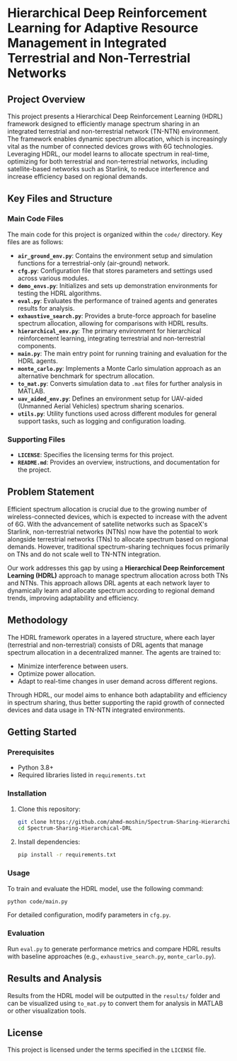 # Hierarchical Deep Reinforcement Learning for Adaptive Resource Management in Integrated Terrestrial and Non-Terrestrial Networks

## Project Overview
This project presents a Hierarchical Deep Reinforcement Learning (HDRL) framework designed to efficiently manage spectrum sharing in an integrated terrestrial and non-terrestrial network (TN-NTN) environment. The framework enables dynamic spectrum allocation, which is increasingly vital as the number of connected devices grows with 6G technologies. Leveraging HDRL, our model learns to allocate spectrum in real-time, optimizing for both terrestrial and non-terrestrial networks, including satellite-based networks such as Starlink, to reduce interference and increase efficiency based on regional demands.

## Key Files and Structure

### Main Code Files
The main code for this project is organized within the `code/` directory. Key files are as follows:

- **`air_ground_env.py`**: Contains the environment setup and simulation functions for a terrestrial-only (air-ground) network.
- **`cfg.py`**: Configuration file that stores parameters and settings used across various modules.
- **`demo_envs.py`**: Initializes and sets up demonstration environments for testing the HDRL algorithms.
- **`eval.py`**: Evaluates the performance of trained agents and generates results for analysis.
- **`exhaustive_search.py`**: Provides a brute-force approach for baseline spectrum allocation, allowing for comparisons with HDRL results.
- **`hierarchical_env.py`**: The primary environment for hierarchical reinforcement learning, integrating terrestrial and non-terrestrial components.
- **`main.py`**: The main entry point for running training and evaluation for the HDRL agents.
- **`monte_carlo.py`**: Implements a Monte Carlo simulation approach as an alternative benchmark for spectrum allocation.
- **`to_mat.py`**: Converts simulation data to `.mat` files for further analysis in MATLAB.
- **`uav_aided_env.py`**: Defines an environment setup for UAV-aided (Unmanned Aerial Vehicles) spectrum sharing scenarios.
- **`utils.py`**: Utility functions used across different modules for general support tasks, such as logging and configuration loading.

### Supporting Files
- **`LICENSE`**: Specifies the licensing terms for this project.
- **`README.md`**: Provides an overview, instructions, and documentation for the project.

## Problem Statement
Efficient spectrum allocation is crucial due to the growing number of wireless-connected devices, which is expected to increase with the advent of 6G. With the advancement of satellite networks such as SpaceX's Starlink, non-terrestrial networks (NTNs) now have the potential to work alongside terrestrial networks (TNs) to allocate spectrum based on regional demands. However, traditional spectrum-sharing techniques focus primarily on TNs and do not scale well to TN-NTN integration.

Our work addresses this gap by using a **Hierarchical Deep Reinforcement Learning (HDRL)** approach to manage spectrum allocation across both TNs and NTNs. This approach allows DRL agents at each network layer to dynamically learn and allocate spectrum according to regional demand trends, improving adaptability and efficiency.

## Methodology
The HDRL framework operates in a layered structure, where each layer (terrestrial and non-terrestrial) consists of DRL agents that manage spectrum allocation in a decentralized manner. The agents are trained to:
- Minimize interference between users.
- Optimize power allocation.
- Adapt to real-time changes in user demand across different regions.

Through HDRL, our model aims to enhance both adaptability and efficiency in spectrum sharing, thus better supporting the rapid growth of connected devices and data usage in TN-NTN integrated environments.

## Getting Started

### Prerequisites
- Python 3.8+
- Required libraries listed in `requirements.txt`

### Installation
1. Clone this repository:
   ```bash
   git clone https://github.com/ahmd-moshin/Spectrum-Sharing-Hierarchical-DRL.git
   cd Spectrum-Sharing-Hierarchical-DRL
   ```
2. Install dependencies:
   ```bash
   pip install -r requirements.txt
   ```

### Usage
To train and evaluate the HDRL model, use the following command:
```bash
python code/main.py
```

For detailed configuration, modify parameters in `cfg.py`.

### Evaluation
Run `eval.py` to generate performance metrics and compare HDRL results with baseline approaches (e.g., `exhaustive_search.py`, `monte_carlo.py`).

## Results and Analysis
Results from the HDRL model will be outputted in the `results/` folder and can be visualized using `to_mat.py` to convert them for analysis in MATLAB or other visualization tools.

## License
This project is licensed under the terms specified in the `LICENSE` file.
